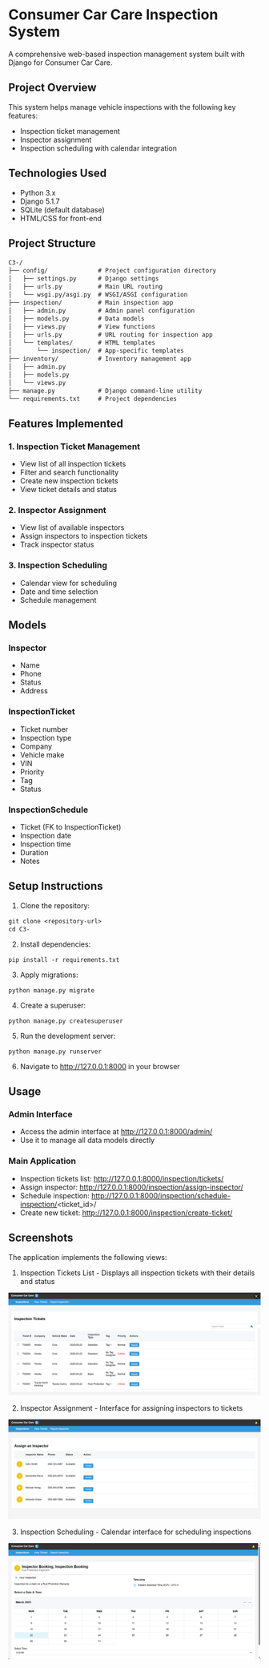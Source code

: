 # Consumer Car Care Inspection System

A comprehensive web-based inspection management system built with Django for Consumer Car Care.

## Project Overview

This system helps manage vehicle inspections with the following key features:
- Inspection ticket management
- Inspector assignment
- Inspection scheduling with calendar integration

## Technologies Used

- Python 3.x
- Django 5.1.7
- SQLite (default database)
- HTML/CSS for front-end

## Project Structure

```
C3-/
├── config/              # Project configuration directory
│   ├── settings.py      # Django settings
│   ├── urls.py          # Main URL routing
│   └── wsgi.py/asgi.py  # WSGI/ASGI configuration
├── inspection/          # Main inspection app
│   ├── admin.py         # Admin panel configuration
│   ├── models.py        # Data models
│   ├── views.py         # View functions
│   ├── urls.py          # URL routing for inspection app
│   └── templates/       # HTML templates
│       └── inspection/  # App-specific templates
├── inventory/           # Inventory management app
│   ├── admin.py
│   ├── models.py
│   └── views.py
├── manage.py            # Django command-line utility
└── requirements.txt     # Project dependencies
```

## Features Implemented

### 1. Inspection Ticket Management
- View list of all inspection tickets
- Filter and search functionality
- Create new inspection tickets
- View ticket details and status

### 2. Inspector Assignment
- View list of available inspectors
- Assign inspectors to inspection tickets
- Track inspector status

### 3. Inspection Scheduling
- Calendar view for scheduling
- Date and time selection
- Schedule management

## Models

### Inspector
- Name
- Phone
- Status
- Address

### InspectionTicket
- Ticket number
- Inspection type
- Company
- Vehicle make
- VIN
- Priority
- Tag
- Status

### InspectionSchedule
- Ticket (FK to InspectionTicket)
- Inspection date
- Inspection time
- Duration
- Notes

## Setup Instructions

1. Clone the repository:
```
git clone <repository-url>
cd C3-
```

2. Install dependencies:
```
pip install -r requirements.txt
```

3. Apply migrations:
```
python manage.py migrate
```

4. Create a superuser:
```
python manage.py createsuperuser
```

5. Run the development server:
```
python manage.py runserver
```

6. Navigate to http://127.0.0.1:8000 in your browser

## Usage

### Admin Interface
- Access the admin interface at http://127.0.0.1:8000/admin/
- Use it to manage all data models directly

### Main Application
- Inspection tickets list: http://127.0.0.1:8000/inspection/tickets/
- Assign inspector: http://127.0.0.1:8000/inspection/assign-inspector/
- Schedule inspection: http://127.0.0.1:8000/inspection/schedule-inspection/<ticket_id>/
- Create new ticket: http://127.0.0.1:8000/inspection/create-ticket/

## Screenshots

The application implements the following views:

1. Inspection Tickets List - Displays all inspection tickets with their details and status

![inspection-ticket](https://raw.githubusercontent.com/IfeanyiAyadiuno/C3-/main/Screenshots/inspection-ticket.png)

2. Inspector Assignment - Interface for assigning inspectors to tickets

![inspeciton-assign](https://raw.githubusercontent.com/IfeanyiAyadiuno/C3-/main/Screenshots/inspeciton-assign.png)

3. Inspection Scheduling - Calendar interface for scheduling inspections

![inspeciton-booking](https://raw.githubusercontent.com/IfeanyiAyadiuno/C3-/main/Screenshots/inspeciton-booking.png)

